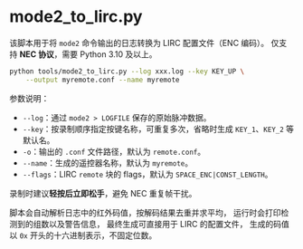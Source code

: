 # mode2_to_lirc.py

该脚本用于将 `mode2` 命令输出的日志转换为 LIRC 配置文件（ENC 编码）。
仅支持 **NEC 协议**，需要 Python 3.10 及以上。

```bash
python tools/mode2_to_lirc.py --log xxx.log --key KEY_UP \
    --output myremote.conf --name myremote
```

参数说明：

- `--log`：通过 `mode2 > LOGFILE` 保存的原始脉冲数据。
- `--key`：按录制顺序指定按键名称，可重复多次，省略时生成 `KEY_1`、`KEY_2` 等默认名。
- `-o`：输出的 `.conf` 文件路径，默认为 `remote.conf`。
- `--name`：生成的遥控器名称，默认为 `myremote`。
- `--flags`：LIRC `remote` 块的 flags，默认为 `SPACE_ENC|CONST_LENGTH`。

录制时建议**轻按后立即松手**，避免 NEC 重复帧干扰。

脚本会自动解析日志中的红外码值，按解码结果去重并求平均，
运行时会打印检测到的组数以及警告信息，
最终生成可直接用于 LIRC 的配置文件，
生成的码值以 `0x` 开头的十六进制表示，不固定位数。
